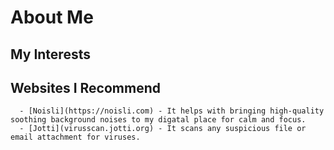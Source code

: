 # About Me
## My Interests
## Websites I Recommend
      - [Noisli](https://noisli.com) - It helps with bringing high-quality soothing background noises to my digatal place for calm and focus.
      - [Jotti](virusscan.jotti.org) - It scans any suspicious file or email attachment for viruses.

